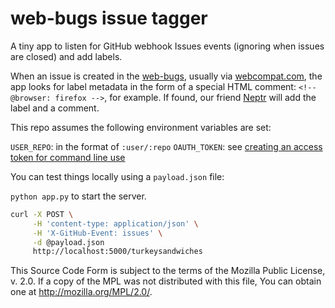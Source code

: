 # web-bugs issue tagger

A tiny app to listen for GitHub webhook Issues events (ignoring when issues are closed) and add labels.

When an issue is created in the [web-bugs](https://github.com/webcompat/web-bugs), usually via [webcompat.com](http://webcompat.com), the app looks for label metadata in the form of a special HTML comment: `<!-- @browser: firefox -->`, for example. If found, our friend [Neptr](https://github.com/Neptr) will add the label and a comment.

This repo assumes the following environment variables are set:

`USER_REPO`: in the format of `:user/:repo`
`OAUTH_TOKEN`: see [creating an access token for command line use](https://help.github.com/articles/creating-an-access-token-for-command-line-use)

You can test things locally using a `payload.json` file:

`python app.py` to start the server.

``` bash
curl -X POST \
     -H 'content-type: application/json' \
     -H 'X-GitHub-Event: issues' \
     -d @payload.json
     http://localhost:5000/turkeysandwiches
```

This Source Code Form is subject to the terms of the Mozilla Public
License, v. 2.0. If a copy of the MPL was not distributed with this
file, You can obtain one at http://mozilla.org/MPL/2.0/.
